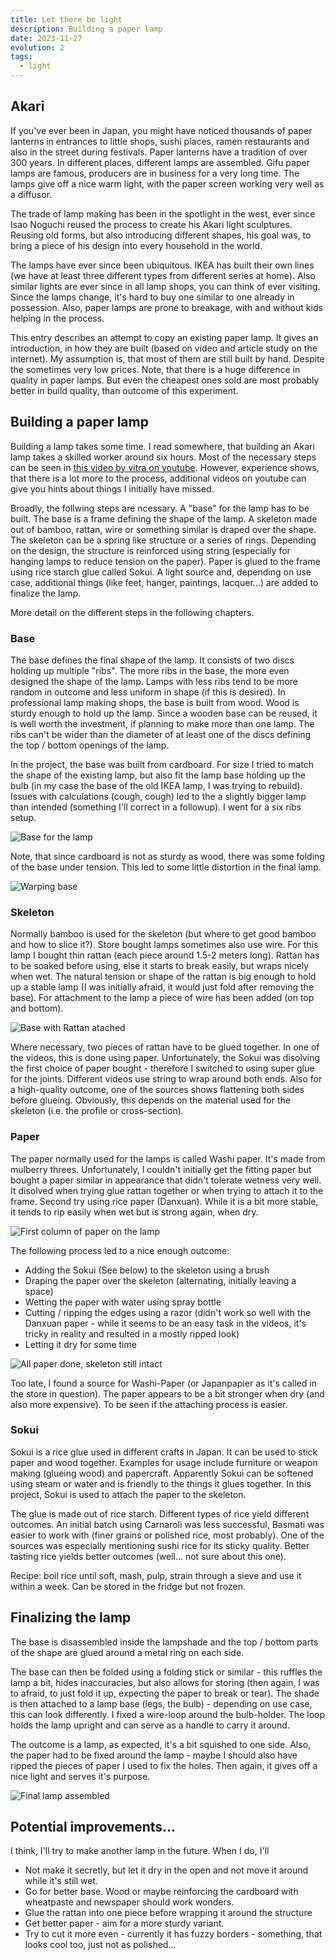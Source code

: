 ```yaml
---
title: Let there be light
description: Building a paper lamp 
date: 2023-11-27
evolution: 2
tags:
  - light
---
```


## Akari
If you've ever been in Japan, you might have noticed thousands of paper lanterns in entrances to little shops, sushi places, ramen restaurants and also in the street during festivals. Paper lanterns have a tradition of over 300 years. In different places, different lamps are assembled. Gifu paper lamps are famous, producers are in business for a very long time. The lamps give off a nice warm light, with the paper screen working very well as a diffusor. 

The trade of lamp making has been in the spotlight in the west, ever since Isao Noguchi reused the process to create his Akari light sculptures. Reusing old forms, but also introducing different shapes, his goal was, to bring a piece of his design into every household in the world. 

The lamps have ever since been ubiquitous. IKEA has built their own lines (we have at least three different types from different series at home). Also similar lights are ever since in all lamp shops, you can think of ever visiting. Since the lamps change, it's hard to buy one similar to one already in possession. Also, paper lamps are prone to breakage, with and without kids helping in the process. 

This entry describes an attempt to copy an existing paper lamp. It gives an introduction, in how they are built (based on video and article study on the internet). My assumption is, that most of them are still built by hand. Despite the sometimes very low prices. Note, that there is a huge difference in quality in paper lamps. But even the cheapest ones sold are most probably better in build quality, than outcome of this experiment. 

## Building a paper lamp
Building a lamp takes some time. I read somewhere, that building an Akari lamp takes a skilled worker around six hours. Most of the necessary steps can be seen in [this video by vitra on youtube](https://www.youtube.com/watch?v=hQ8SbDJ7Cck). However, experience shows, that there is a lot more to the process, additional videos on youtube can give you hints about things I initially have missed. 

Broadly, the follwing steps are ncessary. A "base" for the lamp has to be built. The base is a frame defining the shape of the lamp. A skeleton made out of bamboo, rattan, wire or something similar is draped over the shape. The skeleton can be a spring like structure or a series of rings. Depending on the design, the structure is reinforced using string (especially for hanging lamps to reduce tension on the paper). Paper is glued to the frame using rice starch glue called Sokui. A light source and, depending on use case, additional things (like feet, hanger, paintings, lacquer...) are added to finalize the lamp. 

More detail on the different steps in the following chapters.

### Base
The base defines the final shape of the lamp. It consists of two discs holding up multiple "ribs". The more ribs in the base, the more even designed the shape of the lamp. Lamps with less ribs tend to be more random in outcome and less uniform in shape (if this is desired). In professional lamp making shops, the base is built from wood. Wood is sturdy enough to hold up the lamp. Since a wooden base can be reused, it is well worth the investment, if planning to make more than one lamp. The ribs can't be wider than the diameter of at least one of the discs defining the top / bottom openings of the lamp. 

In the project, the base was built from cardboard. For size I tried to match the shape of the existing lamp, but also fit the lamp base holding up the bulb (in my case the base of the old IKEA lamp, I was trying to rebuild). Issues with calculations (cough, cough) led to the a slightly bigger lamp than intended (something I'll correct in a followup). I went for a six ribs setup.

![Base for the lamp](1_Base.png "cardboard spines attached to a bottom and top disc")

Note, that since cardboard is not as sturdy as wood, there was some folding of the base under tension. This led to some little distortion in the final lamp. 

![Warping base](3_Base_is_warping.png "detail showing cardboard spines warped under pressure")

### Skeleton
Normally bamboo is used for the skeleton (but where to get good bamboo and how to slice it?). Store bought lamps sometimes also use wire. For this lamp I bought thin rattan (each piece around 1.5-2 meters long). Rattan has to be soaked before using, else it starts to break easily, but wraps nicely when wet. The natural tension or shape of the rattan is big enough to hold up a stable lamp (I was initially afraid, it would just fold after removing the base). For attachment to the lamp a piece of wire has been added (on top and bottom). 

![Base with Rattan atached](2_Base_with_Skeleton.png "the base of the lamp with a rattan skeleton wraped around")

Where necessary, two pieces of rattan have to be glued together. In one of the videos, this is done using paper. Unfortunately, the Sokui was disolving the first choice of paper bought - therefore I switched to using super glue for the joints. Different videos use string to wrap around both ends. Also for a high-quality outcome, one of the sources shows flattening both sides before glueing. Obviously, this depends on the material used for the skeleton (i.e. the profile or cross-section).

### Paper
The paper normally used for the lamps is called Washi paper. It's made from mulberry threes. Unfortunately, I couldn't initially get the fitting paper but bought a paper similar in appearance that didn't tolerate wetness very well. It disolved when trying glue rattan together or when trying to attach it to the frame.
Second try using rice paper (Danxuan). While it is a bit more stable, it tends to rip easily when wet but is strong again, when dry. 

![First column of paper on the lamp](4_First_Piece_of-Paper.png "paper is draped over the skeleton")

The following process led to a nice enough outcome: 
- Adding the Sokui (See below) to the skeleton using a brush
- Draping the paper over the skeleton (alternating, initially leaving a space)
- Wetting the paper with water using spray bottle
- Cutting / ripping the edges using a razor (didn't work so well with the Danxuan paper - while it seems to be an easy task in the videos, it's tricky in reality and resulted in a mostly ripped look)
- Letting it dry for some time

![All paper done, skeleton still intact](6_All_Paper_Done.png "all columns of paper are attached and sealed")

Too late, I found a source for Washi-Paper (or Japanpapier as it's called in the store in question). The paper appears to be a bit stronger when dry (and also more expensive). To be seen if the attaching process is easier.

### Sokui
Sokui is a rice glue used in different crafts in Japan. It can be used to stick paper and wood together. Examples for usage include furniture or weapon making (glueing wood) and papercraft. Apparently Sokui can be softened using steam or water and is friendly to the things it glues together. In this project, Sokui is used to attach the paper to the skeleton.
 
The glue is made out of rice starch. Different types of rice yield different outcomes. An initial batch using Carnaroli was less successful, Basmati was easier to work with (finer grains or polished rice, most probably). One of the sources was especially mentioning sushi rice for its sticky quality. Better tasting rice yields better outcomes (well... not sure about this one).

Recipe: boil rice until soft, mash, pulp, strain through a sieve and use it within a week. Can be stored in the fridge but not frozen. 

## Finalizing the lamp
The base is disassembled inside the lampshade and the top / bottom parts of the shape are glued around a metal ring on each side. 

The base can then be folded using a folding stick or similar - this ruffles the lamp a bit, hides inaccuracies, but also allows for storing (then again, I was to afraid, to just fold it up, expecting the paper to break or tear). The shade is then attached to a lamp base (legs, the bulb) - depending on use case, this can look differently. I fixed a wire-loop around the bulb-holder. The loop holds the lamp upright and can serve as a handle to carry it around.   

The outcome is a lamp, as expected, it's a bit squished to one side. Also, the paper had to be fixed around the lamp - maybe I should also have ripped the pieces of paper I used to fix the holes. Then again, it gives off a nice light and serves it's purpose.

![Final lamp assembled](9_It_s_a_lamp.png "A lamp giving off light in a dark room")


## Potential improvements...
I think, I'll try to make another lamp in the future. When I do, I'll
- Not make it secretly, but let it dry in the open and not move it around while it's still wet. 
- Go for better base. Wood or maybe reinforcing the cardboard with wheatpaste and newspaper should work wonders.
- Glue the rattan into one piece before wrapping it around the structure
- Get better paper - aim for a more sturdy variant. 
- Try to cut it more even - currently it has fuzzy borders - something, that looks cool too, just not as polished...
 